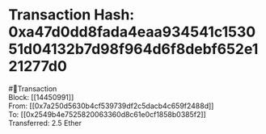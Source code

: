 
Transaction Hash: 0xa47d0dd8fada4eaa934541c153051d04132b7d98f964d6f8debf652e121277d0
====================================================================================
  
#💸Transaction  
Block: [[14450991]]  
From: [[0x7a250d5630b4cf539739df2c5dacb4c659f2488d]]  
To: [[0x2549b4e7525820063360d8c61e0cf1858b0385f2]]  
Transferred: 2.5 Ether